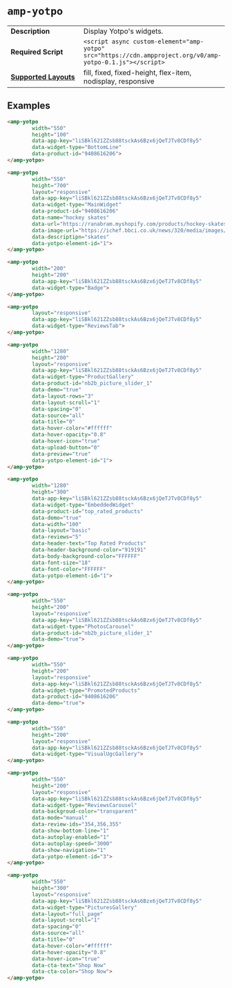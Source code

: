<!--
Copyright 2018 The AMP HTML Authors. All Rights Reserved.

Licensed under the Apache License, Version 2.0 (the "License");
you may not use this file except in compliance with the License.
You may obtain a copy of the License at

      http://www.apache.org/licenses/LICENSE-2.0

Unless required by applicable law or agreed to in writing, software
distributed under the License is distributed on an "AS-IS" BASIS,
WITHOUT WARRANTIES OR CONDITIONS OF ANY KIND, either express or implied.
See the License for the specific language governing permissions and
limitations under the License.
-->

# <a name="`amp-yotpo`"></a> `amp-yotpo`

<table>
  <tr>
    <td width="40%"><strong>Description</strong></td>
    <td>Display Yotpo's widgets.</td>
  </tr>
  <tr>
    <td width="40%"><strong>Required Script</strong></td>
    <td><code>&lt;script async custom-element="amp-yotpo" src="https://cdn.ampproject.org/v0/amp-yotpo-0.1.js">&lt;/script></code></td>
  </tr>
  <tr>
    <td class="col-fourty"><strong><a href="https://www.ampproject.org/docs/guides/responsive/control_layout.html">Supported Layouts</a></strong></td>
    <td>fill, fixed, fixed-height, flex-item, nodisplay, responsive</td>
  </tr>
</table>

## Examples

  ```html
  <amp-yotpo
          width="550"
          height="100"
          data-app-key="liSBkl621ZZsb88tsckAs6Bzx6jQeTJTv8CDf8y5"
          data-widget-type="BottomLine"
          data-product-id="9408616206">
  </amp-yotpo>
  ```
  ```html
  <amp-yotpo
          width="550"
          height="700"
          layout="responsive"
          data-app-key="liSBkl621ZZsb88tsckAs6Bzx6jQeTJTv8CDf8y5"
          data-widget-type="MainWidget"
          data-product-id="9408616206"
          data-name="hockey skates"
          data-url="https://ranabram.myshopify.com/products/hockey-skates"
          data-image-url="https://ichef.bbci.co.uk/news/320/media/images/83351000/jpg/_83351965_explorer273lincolnshirewoldssouthpicturebynicholassilkstone.jpg"
          data-descriptipn="skates"
          data-yotpo-element-id="1">
  </amp-yotpo>
  ```
  ```html
  <amp-yotpo
          width="200"
          height="200"
          data-app-key="liSBkl621ZZsb88tsckAs6Bzx6jQeTJTv8CDf8y5"
          data-widget-type="Badge">
  </amp-yotpo>
  ```
  ```html
  <amp-yotpo
          layout="responsive"
          data-app-key="liSBkl621ZZsb88tsckAs6Bzx6jQeTJTv8CDf8y5"
          data-widget-type="ReviewsTab">
  </amp-yotpo>
  ```
  ```html
  <amp-yotpo
          width="1280"
          height="200"
          layout="responsive"
          data-app-key="liSBkl621ZZsb88tsckAs6Bzx6jQeTJTv8CDf8y5"
          data-widget-type="ProductGallery"
          data-product-id="nb2b_picture_slider_1"
          data-demo="true"
          data-layout-rows="3"
          data-layout-scroll="1"
          data-spacing="0"
          data-source="all"
          data-title="0"
          data-hover-color="#ffffff"
          data-hover-opacity="0.8"
          data-hover-icon="true"
          data-upload-button="0"
          data-preview="true"
          data-yotpo-element-id="1">
  </amp-yotpo>
  ```
  ```html
  <amp-yotpo
          width="1280"
          height="300"
          data-app-key="liSBkl621ZZsb88tsckAs6Bzx6jQeTJTv8CDf8y5"
          data-widget-type="EmbeddedWidget"
          data-product-id="top_rated_products"
          data-demo="true"
          data-width="100"
          data-layout="basic"
          data-reviews="5"
          data-header-text="Top Rated Products"
          data-header-background-color="919191"
          data-body-background-color="FFFFFF"
          data-font-size="18"
          data-font-color="FFFFFF"
          data-yotpo-element-id="1">
  </amp-yotpo>
  ```
  ```html
  <amp-yotpo
          width="550"
          height="200"
          layout="responsive"
          data-app-key="liSBkl621ZZsb88tsckAs6Bzx6jQeTJTv8CDf8y5"
          data-widget-type="PhotosCarousel"
          data-product-id="nb2b_picture_slider_1"
          data-demo="true">
  </amp-yotpo>
  ```
  ```html
  <amp-yotpo
          width="550"
          height="200"
          layout="responsive"
          data-app-key="liSBkl621ZZsb88tsckAs6Bzx6jQeTJTv8CDf8y5"
          data-widget-type="PromotedProducts"
          data-product-id="9408616206"
          data-demo="true">
  </amp-yotpo>
  ```
  ```html
  <amp-yotpo
          width="550"
          height="200"
          layout="responsive"
          data-app-key="liSBkl621ZZsb88tsckAs6Bzx6jQeTJTv8CDf8y5"
          data-widget-type="VisualUgcGallery">
  </amp-yotpo>
  ```
  ```html
  <amp-yotpo
          width="550"
          height="200"
          layout="responsive"
          data-app-key="liSBkl621ZZsb88tsckAs6Bzx6jQeTJTv8CDf8y5"
          data-widget-type="ReviewsCarousel"
          data-backgroud-color="transparent"
          data-mode="manual"
          data-review-ids="354,356,355"
          data-show-bottom-line="1"
          data-autoplay-enabled="1"
          data-autoplay-speed="3000"
          data-show-navigation="1"
          data-yotpo-element-id="3">
  </amp-yotpo>
  ```
  ```html
  <amp-yotpo
          width="550"
          height="300"
          layout="responsive"
          data-app-key="liSBkl621ZZsb88tsckAs6Bzx6jQeTJTv8CDf8y5"
          data-widget-type="PicturesGallery"
          data-layout="full_page"
          data-layout-scroll="1"
          data-spacing="0"
          data-source="all"
          data-title="0"
          data-hover-color="#ffffff"
          data-hover-opacity="0.8"
          data-hover-icon="true"
          data-cta-text="Shop Now"
          data-cta-color="Shop Now">
  </amp-yotpo>
  ```
